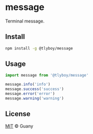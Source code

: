 # message

Terminal message.

## Install

```bash
npm install -g @tlyboy/message
```

## Usage

```javascript
import message from '@tlyboy/message'
```

```javascript
message.info('info')
message.success('success')
message.error('error')
message.warning('warning')
```

## License

[MIT](https://opensource.org/licenses/MIT) © Guany
